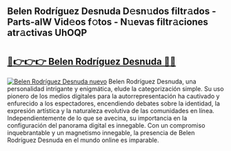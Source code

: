 ## Belen Rodríguez Desnuda D𝚎sn𝚞dos filtr𝚊dos - Parts-alW Vid𝚎os f𝚘tos - N𝚞evas filtr𝚊ciones atr𝚊ctivas UhOQP

# <h2><a href="http://mb41tk.tromn.icu/?c=Belen+Rodr%c3%adguez+Desnuda">🔗👉👉👉 Belen Rodríguez Desnuda 🔗🔗</a></h2>

[![Belen Rodríguez Desnuda nuevo](https://i.imgur.com/pEAQMta.gif)](http://mb41tk.tromn.icu/?c=Belen+Rodr%c3%adguez+Desnuda)
Belen Rodríguez Desnuda, una personalidad intrigante y enigmática, elude la categorización simple. Su uso pionero de los medios digitales para la autorrepresentación ha cautivado y enfurecido a los espectadores, encendiendo debates sobre la identidad, la expresión artística y la naturaleza evolutiva de las comunidades en línea. Independientemente de lo que se avecina, su importancia en la configuración del panorama digital es innegable. Con un compromiso inquebrantable y un magnetismo innegable, la presencia de Belen Rodríguez Desnuda en el mundo online es imparable.
